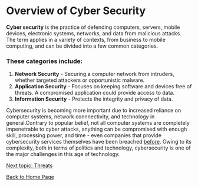# Overview of Cyber Security
**Cyber security** is the practice of defending computers, servers, mobile devices, electronic systems, networks, and data from malicious attacks. The term applies in a variety of contexts, from business to mobile computing, and can be divided into a few common categories.
### These categories include:
1. **Network Security** - Securing a computer network from intruders, whether targeted attackers or opportunistic malware.
2. **Application Security** - Focuses on keeping software and devices free of threats. A compromised application could provide access to data.
3. **Information Security** - Protects the integrity and privacy of data.


Cybersecurity is becoming more important due to increased reliance on computer systems, network connnectivity, and technology in general.Contrary to popular belief, not all computer systems are completely impenetrable to cyber attacks, anything can be compromised with enough skill, processing power, and time - even companies that provide cybersecurity services themselves have been breached [before](https://www.nytimes.com/2020/12/08/technology/fireeye-hacked-russians.html). Owing to its complexity, both in terms of politics and technology, cybersecurity is one of the major challenges in this age of technology.  

[Next topic: Threats]()

[Back to Home Page](README.md)

